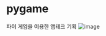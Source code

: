 # pygame
파이 게임을 이용한 앱테크 기획
![image](https://user-images.githubusercontent.com/115520467/208630515-e9ef03e3-4370-43c5-9adf-6e1df2ed90eb.png)
